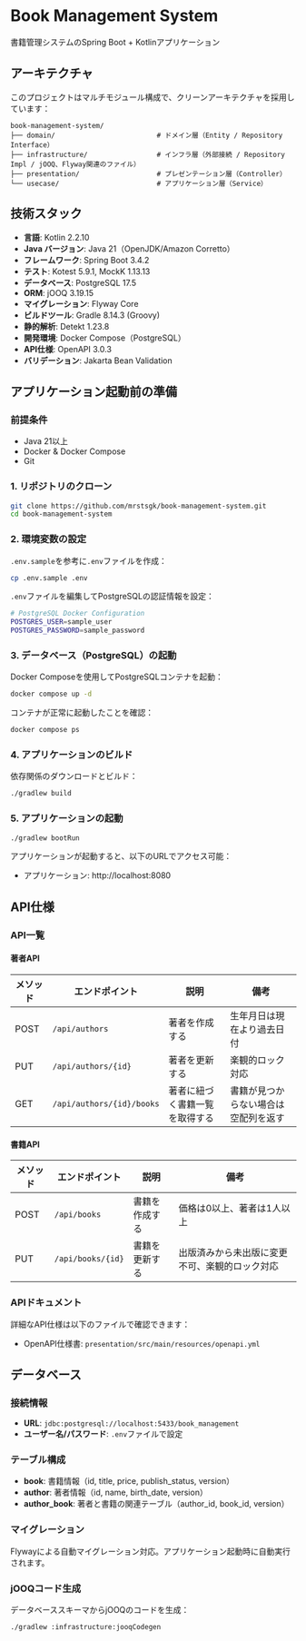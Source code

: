# Book Management System

書籍管理システムのSpring Boot + Kotlinアプリケーション

## アーキテクチャ

このプロジェクトはマルチモジュール構成で、クリーンアーキテクチャを採用しています：

```
book-management-system/
├── domain/                         # ドメイン層（Entity / Repository Interface）
├── infrastructure/                 # インフラ層（外部接続 / Repository Impl / jOOQ、Flyway関連のファイル）
├── presentation/                   # プレゼンテーション層（Controller）
└── usecase/                        # アプリケーション層（Service）
```

## 技術スタック

- **言語**: Kotlin 2.2.10
- **Java バージョン**: Java 21（OpenJDK/Amazon Corretto）
- **フレームワーク**: Spring Boot 3.4.2
- **テスト**: Kotest 5.9.1, MockK 1.13.13
- **データベース**: PostgreSQL 17.5
- **ORM**: jOOQ 3.19.15
- **マイグレーション**: Flyway Core
- **ビルドツール**: Gradle 8.14.3 (Groovy)
- **静的解析**: Detekt 1.23.8
- **開発環境**: Docker Compose（PostgreSQL）
- **API仕様**: OpenAPI 3.0.3
- **バリデーション**: Jakarta Bean Validation

## アプリケーション起動前の準備

### 前提条件
- Java 21以上
- Docker & Docker Compose
- Git

### 1. リポジトリのクローン
```bash
git clone https://github.com/mrstsgk/book-management-system.git
cd book-management-system
```

### 2. 環境変数の設定

`.env.sample`を参考に`.env`ファイルを作成：

```bash
cp .env.sample .env
```

`.env`ファイルを編集してPostgreSQLの認証情報を設定：
```bash
# PostgreSQL Docker Configuration
POSTGRES_USER=sample_user
POSTGRES_PASSWORD=sample_password
```

### 3. データベース（PostgreSQL）の起動

Docker Composeを使用してPostgreSQLコンテナを起動：

```bash
docker compose up -d
```

コンテナが正常に起動したことを確認：
```bash
docker compose ps
```

### 4. アプリケーションのビルド

依存関係のダウンロードとビルド：

```bash
./gradlew build
```

### 5. アプリケーションの起動

```bash
./gradlew bootRun
```

アプリケーションが起動すると、以下のURLでアクセス可能：
- アプリケーション: http://localhost:8080

## API仕様

### API一覧

#### 著者API

| メソッド | エンドポイント | 説明 | 備考 |
|---------|---------------|------|------|
| POST | `/api/authors` | 著者を作成する | 生年月日は現在より過去日付 |
| PUT | `/api/authors/{id}` | 著者を更新する | 楽観的ロック対応 |
| GET | `/api/authors/{id}/books` | 著者に紐づく書籍一覧を取得する | 書籍が見つからない場合は空配列を返す |

#### 書籍API

| メソッド | エンドポイント | 説明 | 備考 |
|---------|---------------|------|------|
| POST | `/api/books` | 書籍を作成する | 価格は0以上、著者は1人以上 |
| PUT | `/api/books/{id}` | 書籍を更新する | 出版済みから未出版に変更不可、楽観的ロック対応 |

### APIドキュメント

詳細なAPI仕様は以下のファイルで確認できます：
- OpenAPI仕様書: `presentation/src/main/resources/openapi.yml`

## データベース

### 接続情報
- **URL**: `jdbc:postgresql://localhost:5433/book_management`
- **ユーザー名/パスワード**: `.env`ファイルで設定

### テーブル構成
- **book**: 書籍情報（id, title, price, publish_status, version）
- **author**: 著者情報（id, name, birth_date, version）
- **author_book**: 著者と書籍の関連テーブル（author_id, book_id, version）

### マイグレーション
Flywayによる自動マイグレーション対応。アプリケーション起動時に自動実行されます。

### jOOQコード生成

データベーススキーマからjOOQのコードを生成：

```bash
./gradlew :infrastructure:jooqCodegen
```
